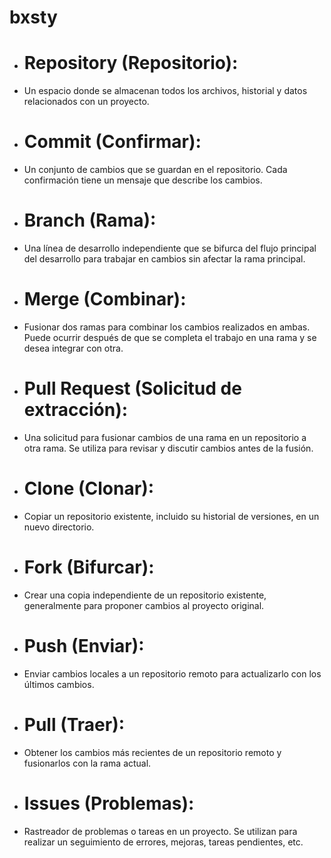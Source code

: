 # bxsty
+ # Repository (Repositorio):
+  Un espacio donde se almacenan todos los archivos, historial y datos relacionados con un proyecto.

+ # Commit (Confirmar):
+  Un conjunto de cambios que se guardan en el repositorio. Cada confirmación tiene un mensaje que describe los cambios.

+ # Branch (Rama):
+  Una línea de desarrollo independiente que se bifurca del flujo principal del desarrollo para trabajar en cambios sin afectar la rama principal.

+ # Merge (Combinar):
+ Fusionar dos ramas para combinar los cambios realizados en ambas. Puede ocurrir después de que se completa el trabajo en una rama y se desea integrar con otra.

+ # Pull Request (Solicitud de extracción):
+ Una solicitud para fusionar cambios de una rama en un repositorio a otra rama. Se utiliza para revisar y discutir cambios antes de la fusión.

+ # Clone (Clonar):
+  Copiar un repositorio existente, incluido su historial de versiones, en un nuevo directorio.

+ # Fork (Bifurcar):
+  Crear una copia independiente de un repositorio existente, generalmente para proponer cambios al proyecto original.

+ # Push (Enviar):
+  Enviar cambios locales a un repositorio remoto para actualizarlo con los últimos cambios.

+ # Pull (Traer):
+  Obtener los cambios más recientes de un repositorio remoto y fusionarlos con la rama actual.

+ # Issues (Problemas):
+  Rastreador de problemas o tareas en un proyecto. Se utilizan para realizar un seguimiento de errores, mejoras, tareas pendientes, etc.
